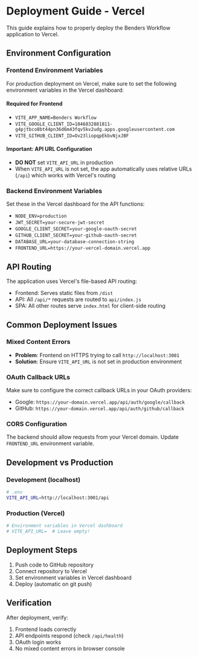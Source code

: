 # Deployment Guide - Vercel

This guide explains how to properly deploy the Benders Workflow application to Vercel.

## Environment Configuration

### Frontend Environment Variables

For production deployment on Vercel, make sure to set the following environment variables in the Vercel dashboard:

#### Required for Frontend
- `VITE_APP_NAME=Benders Workflow`
- `VITE_GOOGLE_CLIENT_ID=1046832881811-g4pjtbco8bt44pn36d6m43fqv5kv2udg.apps.googleusercontent.com`
- `VITE_GITHUB_CLIENT_ID=Ov23liopqpEkbvNjxJBF`

#### Important: API URL Configuration
- **DO NOT** set `VITE_API_URL` in production
- When `VITE_API_URL` is not set, the app automatically uses relative URLs (`/api`) which works with Vercel's routing

### Backend Environment Variables

Set these in the Vercel dashboard for the API functions:

- `NODE_ENV=production`
- `JWT_SECRET=your-secure-jwt-secret`
- `GOOGLE_CLIENT_SECRET=your-google-oauth-secret`
- `GITHUB_CLIENT_SECRET=your-github-oauth-secret`
- `DATABASE_URL=your-database-connection-string`
- `FRONTEND_URL=https://your-vercel-domain.vercel.app`

## API Routing

The application uses Vercel's file-based API routing:

- Frontend: Serves static files from `/dist`
- API: All `/api/*` requests are routed to `api/index.js`
- SPA: All other routes serve `index.html` for client-side routing

## Common Deployment Issues

### Mixed Content Errors
- **Problem**: Frontend on HTTPS trying to call `http://localhost:3001`
- **Solution**: Ensure `VITE_API_URL` is not set in production environment

### OAuth Callback URLs
Make sure to configure the correct callback URLs in your OAuth providers:
- Google: `https://your-domain.vercel.app/api/auth/google/callback`
- GitHub: `https://your-domain.vercel.app/api/auth/github/callback`

### CORS Configuration
The backend should allow requests from your Vercel domain. Update `FRONTEND_URL` environment variable.

## Development vs Production

### Development (localhost)
```bash
# .env
VITE_API_URL=http://localhost:3001/api
```

### Production (Vercel)
```bash
# Environment variables in Vercel dashboard
# VITE_API_URL=  # Leave empty!
```

## Deployment Steps

1. Push code to GitHub repository
2. Connect repository to Vercel
3. Set environment variables in Vercel dashboard
4. Deploy (automatic on git push)

## Verification

After deployment, verify:

1. Frontend loads correctly
2. API endpoints respond (check `/api/health`)
3. OAuth login works
4. No mixed content errors in browser console
